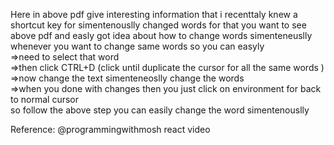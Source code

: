 Here in above pdf give interesting information that i recenttaly knew a shortcut key for simentenouslly changed  words 
for that you want to see above pdf and easly got idea about how to change words simenteneuslly
whenever you want to change same words so you can easyly<br>
=>need to select that word <br>
=>then click CTRL+D (click until duplicate the cursor for all the same words )<br>
=>now change the text simenteneoslly change the words<br>
=>when you done with changes then you just click on environment for back to normal cursor<br>
so  follow the above step you can easily change the word simentenouslly

Reference:
@programmingwithmosh react video
